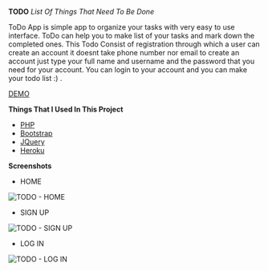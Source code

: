 **TODO** *List Of Things That Need To Be Done*

ToDo App is simple app to organize your tasks with very easy to use interface. ToDo can help you to make list of your tasks and mark down the completed ones. This Todo Consist of registration through which a user can create an account it doesnt take phone number nor email  to create an account just type your full name and username and the password that you need for your account. You can login to your account and you can make your todo list :) .

[DEMO](https://todo-php1.herokuapp.com/index.php)

**Things That I Used In This Project**
* [PHP](https://www.php.net/)
* [Bootstrap](https://getbootstrap.com/)
* [JQuery](https://jquery.com/)
* [Heroku](https://heroku.com)

**Screenshots**

* HOME

![TODO - HOME](https://i.imgur.com/BdkCbcp.png)

* SIGN UP

![TODO - SIGN UP](https://i.imgur.com/IDTksbH.png)

* LOG IN

![TODO - LOG IN](https://i.imgur.com/0W6sRQ9.png)



